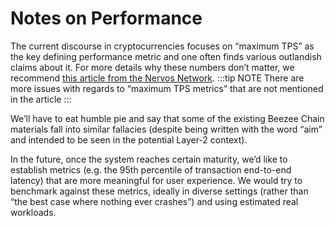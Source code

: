 # Notes on Performance

The current discourse in cryptocurrencies focuses on “maximum TPS” as the key defining performance metric and one often finds various outlandish claims about it. For more details why these numbers don’t matter, we recommend [this article from the Nervos Network](https://medium.com/nervosnetwork/forget-about-the-tps-competition-df40a45fdad8).
:::tip NOTE
There are more issues with regards to “maximum TPS metrics” that are not mentioned in the article
:::

We’ll have to eat humble pie and say that some of the existing Beezee Chain materials fall into similar fallacies (despite being written with the word “aim” and intended to be seen in the potential Layer-2 context).

In the future, once the system reaches certain maturity, we’d like to establish metrics (e.g. the 95th percentile of transaction end-to-end latency) that are more meaningful for user experience. We would try to benchmark against these metrics, ideally in diverse settings (rather than “the best case where nothing ever crashes”) and using estimated real workloads.
